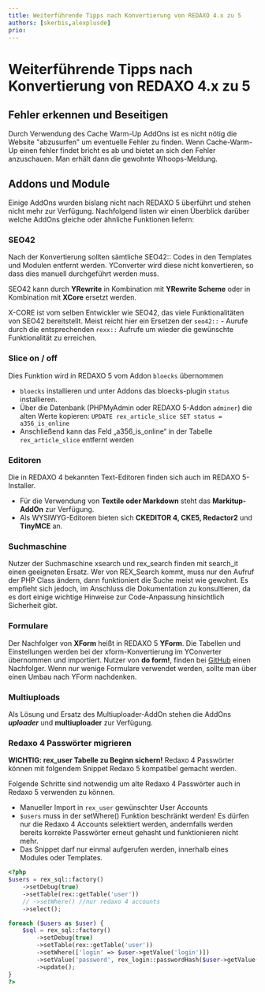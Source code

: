 ```yaml
---
title: Weiterführende Tipps nach Konvertierung von REDAXO 4.x zu 5
authors: [skerbis,alexplusde]
prio:
--- 
```


# Weiterführende Tipps nach Konvertierung von REDAXO 4.x zu 5

## Fehler erkennen und Beseitigen

Durch Verwendung des Cache Warm-Up AddOns ist es nicht nötig die Website "abzusurfen" um eventuelle Fehler zu finden. Wenn Cache-Warm-Up einen fehler findet bricht es ab und bietet an sich den Fehler anzuschauen. Man erhält dann die gewohnte Whoops-Meldung. 

## Addons und Module

Einige AddOns wurden bislang nicht nach REDAXO 5 überführt und stehen nicht mehr zur Verfügung. Nachfolgend listen wir einen Überblick darüber welche AddOns gleiche oder ähnliche Funktionen liefern: 

### SEO42
Nach der Konvertierung sollten sämtliche SEO42:: Codes in den Templates und Modulen entfernt werden. YConverter wird diese nicht konvertieren, so dass dies manuell durchgeführt werden muss.  

SEO42 kann durch **YRewrite** in Kombination mit **YRewrite Scheme** oder in Kombination mit **XCore** ersetzt werden. 

X-CORE ist vom selben Entwickler wie SEO42, das viele Funktionalitäten von SEO42 bereitstellt. 
Meist reicht hier ein Ersetzen der `seo42::` - Aurufe durch die entsprechenden `rexx::` Aufrufe um wieder die gewünschte Funktionalität zu erreichen. 

### Slice on / off

Dies Funktion wird in REDAXO 5 vom Addon `bloecks` übernommen 
* `bloecks` installieren und unter Addons das bloecks-plugin `status` installieren.
* Über die Datenbank (PHPMyAdmin oder REDAXO 5-Addon `adminer`) die alten Werte kopieren: `UPDATE rex_article_slice SET status = a356_is_online`
* Anschließend kann das Feld „a356_is_online“ in der Tabelle `rex_article_slice` entfernt werden


### Editoren
Die in REDAXO 4 bekannten Text-Editoren finden sich auch im REDAXO 5-Installer. 

- Für die Verwendung von **Textile oder Markdown** steht das **Markitup-AddOn** zur Verfügung.
- Als WYSIWYG-Editoren bieten sich **CKEDITOR 4, CKE5, Redactor2** und **TinyMCE** an. 

### Suchmaschine
Nutzer der Suchmaschine xsearch und rex_search finden mit search_it einen geeigneten Ersatz. Wer von REX_Search kommt, muss nur den Aufruf der PHP Class ändern, dann funktioniert die Suche meist wie gewohnt. Es empfieht sich jedoch, im Anschluss die Dokumentation zu konsultieren, da es dort einige wichtige Hinweise zur Code-Anpassung hinsichtlich Sicherheit gibt. 

### Formulare

Der Nachfolger von **XForm** heißt in REDAXO 5 **YForm**. Die Tabellen und Einstellungen werden bei der xform-Konvertierung im YConverter übernommen und importiert. Nutzer von **do form!**, finden bei [GitHub](https://github.com/skerbis/doform-6) einen Nachfolger. Wenn nur wenige Formulare verwendet werden, sollte man über einen Umbau nach YForm nachdenken.  

### Multiuploads

Als Lösung und Ersatz des Multiuploader-AddOn stehen die AddOns ***uploader*** und **multiuploader** zur Verfügung. 

### Redaxo 4 Passwörter migrieren
**WICHTIG: rex_user Tabelle zu Beginn sichern!** Redaxo 4 Passwörter können mit folgendem Snippet Redaxo 5 kompatibel gemacht werden. 

Folgende Schritte sind notwendig um alte Redaxo 4 Passwörter auch in Redaxo 5 verwenden zu können.

- Manueller Import in `rex_user` gewünschter User Accounts
- `$users` muss in der setWhere() Funktion beschränkt werden! Es dürfen nur die Redaxo 4 Accounts selektiert werden, andernfalls werden bereits korrekte Passwörter erneut gehasht und funktionieren nicht mehr.
- Das Snippet darf nur einmal aufgerufen werden, innerhalb eines Modules oder Templates.


```php
<?php
$users = rex_sql::factory()
    ->setDebug(true)
    ->setTable(rex::getTable('user'))
    // ->setWhere() //nur redaxo 4 accounts
    ->select();

foreach ($users as $user) {
    $sql = rex_sql::factory()
        ->setDebug(true)
        ->setTable(rex::getTable('user'))
        ->setWhere(['login' => $user->getValue('login')])
        ->setValue('password', rex_login::passwordHash($user->getValue('password'), true))
        ->update();
}
?>
```
